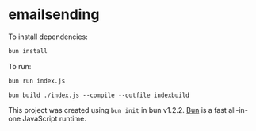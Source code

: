 # emailsending

To install dependencies:

```bash
bun install
```

To run:

```bash
bun run index.js
```

```Build command
bun build ./index.js --compile --outfile indexbuild
```

This project was created using `bun init` in bun v1.2.2. [Bun](https://bun.sh) is a fast all-in-one JavaScript runtime.
